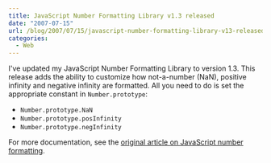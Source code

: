 ```yaml
---
title: JavaScript Number Formatting Library v1.3 released
date: "2007-07-15"
url: /blog/2007/07/15/javascript-number-formatting-library-v13-released/
categories:
  - Web
---
```


I've updated my JavaScript Number Formatting Library to version 1.3. This release adds the ability to customize how not-a-number (NaN), positive infinity and negative infinity are formatted. All you need to do is set the appropriate constant in `Number.prototype`:

*   `Number.prototype.NaN`
*   `Number.prototype.posInfinity`
*   `Number.prototype.negInfinity`

For more documentation, see the [original article on JavaScript number formatting](/blog/2006/01/05/javascript-number-formatting/).


